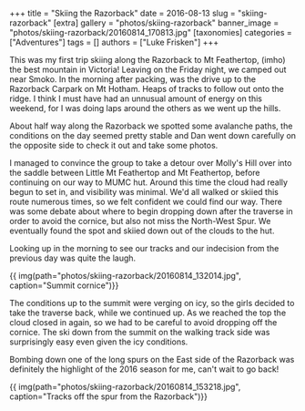 +++
title = "Skiing the Razorback"
date = 2016-08-13
slug = "skiing-razorback"
[extra]
gallery = "photos/skiing-razorback"
banner_image = "photos/skiing-razorback/20160814_170813.jpg"
[taxonomies]
categories = ["Adventures"]
tags = []
authors = ["Luke Frisken"]
+++

This was my first trip skiing along the Razorback to Mt Feathertop,
(imho) the best mountain in Victoria\! Leaving on the Friday night, we
camped out near Smoko. In the morning after packing, was the drive up to
the Razorback Carpark on Mt Hotham. Heaps of tracks to follow out onto
the ridge. I think I must have had an unnusual amount of energy on this
weekend, for I was doing laps around the others as we went up the hills.

About half way along the Razorback we spotted some avalanche paths, the
conditions on the day seemed pretty stable and Dan went down carefully
on the opposite side to check it out and take some photos.

I managed to convince the group to take a detour over Molly's Hill over
into the saddle between Little Mt Feathertop and Mt Feathertop, before
continuing on our way to MUMC hut. Around this time the cloud had really
begun to set in, and visibility was minimal. We'd all walked or skiied
this route numerous times, so we felt confident we could find our way.
There was some debate about where to begin dropping down after the
traverse in order to avoid the cornice, but also not miss the North-West
Spur. We eventually found the spot and skiied down out of the clouds to
the hut.

Looking up in the morning to see our tracks and our indecision from the
previous day was quite the laugh.

{{ img(path="photos/skiing-razorback/20160814_132014.jpg", caption="Summit cornice")}}

The conditions up to the summit were verging on icy, so the girls
decided to take the traverse back, while we continued up. As we reached
the top the cloud closed in again, so we had to be careful to avoid
dropping off the cornice. The ski down from the summit on the walking
track side was surprisingly easy even given the icy conditions.

Bombing down one of the long spurs on the East side of the Razorback was
definitely the highlight of the 2016 season for me, can't wait to go
back\!

{{ img(path="photos/skiing-razorback/20160814_153218.jpg", caption="Tracks off the spur from the
Razorback")}}
